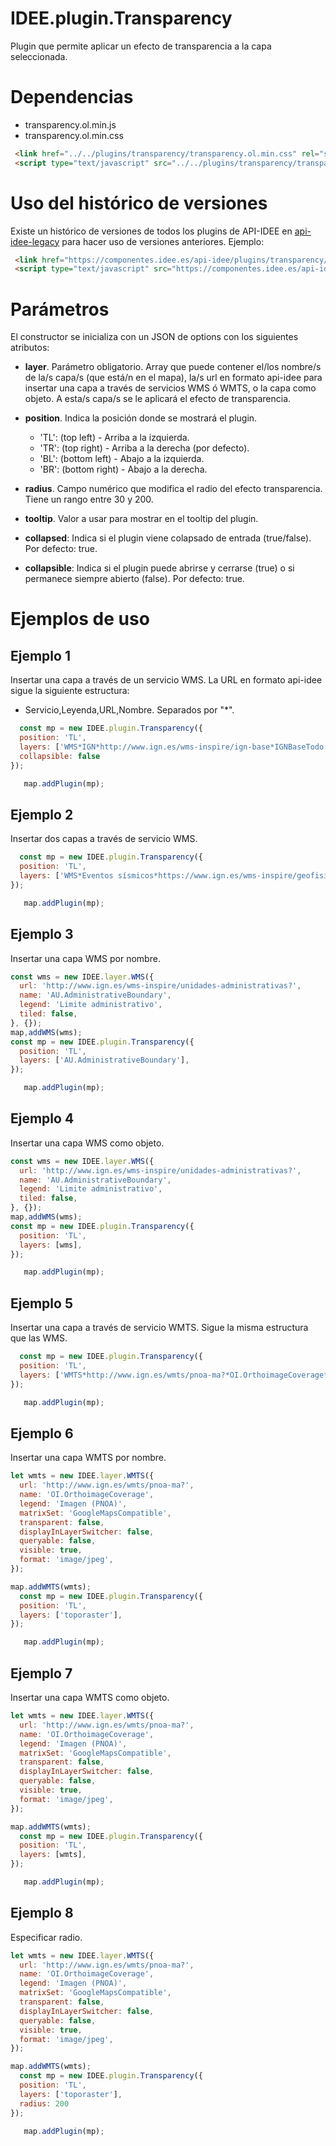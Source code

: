 # IDEE.plugin.Transparency

Plugin que permite aplicar un efecto de transparencia a la capa seleccionada.

# Dependencias

- transparency.ol.min.js
- transparency.ol.min.css


```html
 <link href="../../plugins/transparency/transparency.ol.min.css" rel="stylesheet" />
 <script type="text/javascript" src="../../plugins/transparency/transparency.ol.min.js"></script>
```

# Uso del histórico de versiones

Existe un histórico de versiones de todos los plugins de API-IDEE en [api-idee-legacy](https://github.com/Desarrollos-IDEE/API-IDEE/tree/master/api-idee-legacy/plugins) para hacer uso de versiones anteriores.
Ejemplo:
```html
 <link href="https://componentes.idee.es/api-idee/plugins/transparency/transparency-1.0.0.ol.min.css" rel="stylesheet" />
 <script type="text/javascript" src="https://componentes.idee.es/api-idee/plugins/transparency/transparency-1.0.0.ol.min.js"></script>
```

# Parámetros

El constructor se inicializa con un JSON de options con los siguientes atributos:

- **layer**. Parámetro obligatorio. Array que puede contener el/los nombre/s de la/s capa/s (que está/n en el mapa), la/s url en formato api-idee para insertar una capa a través de servicios WMS ó WMTS, o la capa como objeto.
  A esta/s capa/s se le aplicará el efecto de transparencia.

- **position**. Indica la posición donde se mostrará el plugin.
  - 'TL': (top left) - Arriba a la izquierda.
  - 'TR': (top right) - Arriba a la derecha (por defecto).
  - 'BL': (bottom left) - Abajo a la izquierda.
  - 'BR': (bottom right) - Abajo a la derecha.

- **radius**. Campo numérico que modifica el radio del efecto transparencia. Tiene un rango entre 30 y 200.
- **tooltip**. Valor a usar para mostrar en el tooltip del plugin.
- **collapsed**: Indica si el plugin viene colapsado de entrada (true/false). Por defecto: true.
- **collapsible**: Indica si el plugin puede abrirse y cerrarse (true) o si permanece siempre abierto (false). Por defecto: true.

# Ejemplos de uso

## Ejemplo 1
Insertar una capa a través de un servicio WMS. La URL en formato api-idee sigue la siguiente estructura:
  - Servicio,Leyenda,URL,Nombre. Separados por "*".
```javascript
  const mp = new IDEE.plugin.Transparency({
  position: 'TL',
  layers: ['WMS*IGN*http://www.ign.es/wms-inspire/ign-base*IGNBaseTodo'],
  collapsible: false
});

   map.addPlugin(mp);
```

## Ejemplo 2
Insertar dos capas a través de servicio WMS.
```javascript
  const mp = new IDEE.plugin.Transparency({
  position: 'TL',
  layers: ['WMS*Eventos sísmicos*https://www.ign.es/wms-inspire/geofisica*NZ.ObservedEvent', 'WMS*IGN*http://www.ign.es/wms-inspire/ign-base*IGNBaseTodo']
});

   map.addPlugin(mp);
```

## Ejemplo 3
Insertar una capa WMS por nombre.
```javascript
const wms = new IDEE.layer.WMS({
  url: 'http://www.ign.es/wms-inspire/unidades-administrativas?',
  name: 'AU.AdministrativeBoundary',
  legend: 'Limite administrativo',
  tiled: false,
}, {});
map,addWMS(wms);
const mp = new IDEE.plugin.Transparency({
  position: 'TL',
  layers: ['AU.AdministrativeBoundary'],
});

   map.addPlugin(mp);
```

## Ejemplo 4
Insertar una capa WMS como objeto.
```javascript
const wms = new IDEE.layer.WMS({
  url: 'http://www.ign.es/wms-inspire/unidades-administrativas?',
  name: 'AU.AdministrativeBoundary',
  legend: 'Limite administrativo',
  tiled: false,
}, {});
map,addWMS(wms);
const mp = new IDEE.plugin.Transparency({
  position: 'TL',
  layers: [wms],
});

   map.addPlugin(mp);
```

## Ejemplo 5
Insertar una capa a través de servicio WMTS. Sigue la misma estructura que las WMS.
```javascript
  const mp = new IDEE.plugin.Transparency({
  position: 'TL',
  layers: ['WMTS*http://www.ign.es/wmts/pnoa-ma?*OI.OrthoimageCoverage*GoogleMapsCompatible*imagen*true*image/jpeg*true*true*']
});

   map.addPlugin(mp);
```

## Ejemplo 6
Insertar una capa WMTS por nombre.
```javascript
let wmts = new IDEE.layer.WMTS({
  url: 'http://www.ign.es/wmts/pnoa-ma?',
  name: 'OI.OrthoimageCoverage',
  legend: 'Imagen (PNOA)',
  matrixSet: 'GoogleMapsCompatible',
  transparent: false,
  displayInLayerSwitcher: false,
  queryable: false,
  visible: true,
  format: 'image/jpeg',
});

map.addWMTS(wmts);
  const mp = new IDEE.plugin.Transparency({
  position: 'TL',
  layers: ['toporaster'],
});

   map.addPlugin(mp);
```

## Ejemplo 7
Insertar una capa WMTS como objeto.
```javascript
let wmts = new IDEE.layer.WMTS({
  url: 'http://www.ign.es/wmts/pnoa-ma?',
  name: 'OI.OrthoimageCoverage',
  legend: 'Imagen (PNOA)',
  matrixSet: 'GoogleMapsCompatible',
  transparent: false,
  displayInLayerSwitcher: false,
  queryable: false,
  visible: true,
  format: 'image/jpeg',
});

map.addWMTS(wmts);
  const mp = new IDEE.plugin.Transparency({
  position: 'TL',
  layers: [wmts],
});

   map.addPlugin(mp);
```

## Ejemplo 8
Especificar radio.
```javascript
let wmts = new IDEE.layer.WMTS({
  url: 'http://www.ign.es/wmts/pnoa-ma?',
  name: 'OI.OrthoimageCoverage',
  legend: 'Imagen (PNOA)',
  matrixSet: 'GoogleMapsCompatible',
  transparent: false,
  displayInLayerSwitcher: false,
  queryable: false,
  visible: true,
  format: 'image/jpeg',
});

map.addWMTS(wmts);
  const mp = new IDEE.plugin.Transparency({
  position: 'TL',
  layers: ['toporaster'],
  radius: 200
});

   map.addPlugin(mp);
```
